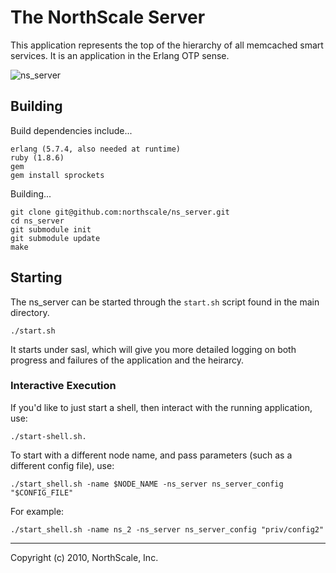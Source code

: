 # The NorthScale Server

This application represents the top of the hierarchy of all memcached
smart services.  It is an application in the Erlang OTP sense.

![ns_server](https://github.com/northscale/ns_server/raw/master/doc/images/ns_server.png)

## Building

Build dependencies include...

    erlang (5.7.4, also needed at runtime)
    ruby (1.8.6)
    gem
    gem install sprockets

Building...

    git clone git@github.com:northscale/ns_server.git
    cd ns_server
    git submodule init
    git submodule update
    make

## Starting

The ns_server can be started through the `start.sh` script found in the
main directory.

    ./start.sh

It starts under sasl, which will give you more detailed logging on
both progress and failures of the application and the heirarcy.

### Interactive Execution

If you'd like to just start a shell, then interact with the running
application, use:

    ./start-shell.sh.

To start with a different node name, and pass parameters (such as a
different config file), use:

    ./start_shell.sh -name $NODE_NAME -ns_server ns_server_config "$CONFIG_FILE"

For example:

    ./start_shell.sh -name ns_2 -ns_server ns_server_config "priv/config2"

* * * * *
Copyright (c) 2010, NorthScale, Inc.
